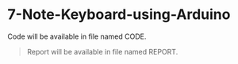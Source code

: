# 7-Note-Keyboard-using-Arduino
Code will be available in file named CODE.
>Report will be available in file named REPORT.
